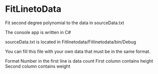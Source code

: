 # FitLinetoData
Fit second degree polynomial to the data in sourceData.txt

The console app is written in C#

sourceData.txt is located in Fitlinetodata/Fitlinetodata/bin/Debug

You can fill this file with your own data that must be in the same format.

Format
Number in the first line is data count
First column contains height
Second column contains weight
